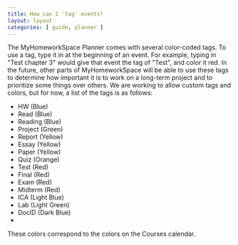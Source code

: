 ```yaml
---
title: How can I 'tag' events?
layout: layout
categories: [ guide, planner ]
---
```


The MyHomeworkSpace Planner comes with several color-coded tags. To use a tag, type it in at the beginning of an event. For example, typing in "Test chapter 3" would give that event the tag of "Test", and color it red. In the future, other parts of MyHomeworkSpace will be able to use these tags to determine how important it is to work on a long-term project and to prioritize some things over others. We are working to allow custom tags and colors, but for now, a list of the tags is as follows:

* HW (Blue)
* Read (Blue)
* Reading (Blue)
* Project (Green)
* Report (Yellow)
* Essay (Yellow)
* Paper (Yellow)
* Quiz (Orange)
* Test (Red)
* Final (Red)
* Exam (Red)
* Midterm (Red)
* ICA (Light Blue)
* Lab (Light Green)
* DocID (Dark Blue)
* <span style="color: rgba(255,255,255,0)"> ey.hex(u);;;;;</span>

These colors correspond to the colors on the Courses calendar.
